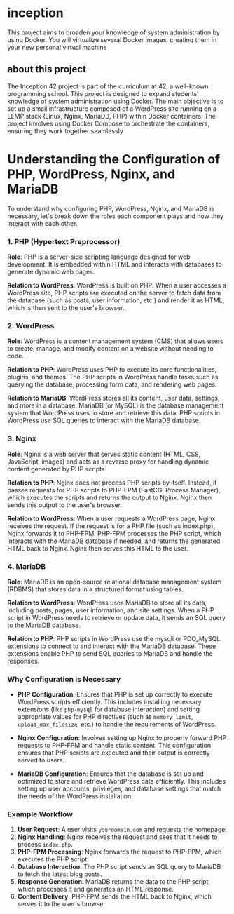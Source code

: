 # inception
This project aims to broaden your knowledge of system administration by using Docker. You will virtualize several Docker images, creating them in your new personal virtual machine

## about this project
The Inception 42 project is part of the curriculum at 42, a well-known programming school. This project is designed to expand students' knowledge of system administration using Docker. The main objective is to set up a small infrastructure composed of a WordPress site running on a LEMP stack (Linux, Nginx, MariaDB, PHP) within Docker containers. The project involves using Docker Compose to orchestrate the containers, ensuring they work together seamlessly​ 

# Understanding the Configuration of PHP, WordPress, Nginx, and MariaDB

To understand why configuring PHP, WordPress, Nginx, and MariaDB is necessary, let's break down the roles each component plays and how they interact with each other.

### 1. PHP (Hypertext Preprocessor)

**Role**: PHP is a server-side scripting language designed for web development. It is embedded within HTML and interacts with databases to generate dynamic web pages.

**Relation to WordPress**: WordPress is built on PHP. When a user accesses a WordPress site, PHP scripts are executed on the server to fetch data from the database (such as posts, user information, etc.) and render it as HTML, which is then sent to the user's browser.

### 2. WordPress

**Role**: WordPress is a content management system (CMS) that allows users to create, manage, and modify content on a website without needing to code. 

**Relation to PHP**: WordPress uses PHP to execute its core functionalities, plugins, and themes. The PHP scripts in WordPress handle tasks such as querying the database, processing form data, and rendering web pages.

**Relation to MariaDB**: WordPress stores all its content, user data, settings, and more in a database. MariaDB (or MySQL) is the database management system that WordPress uses to store and retrieve this data. PHP scripts in WordPress use SQL queries to interact with the MariaDB database.

### 3. Nginx

**Role**: Nginx is a web server that serves static content (HTML, CSS, JavaScript, images) and acts as a reverse proxy for handling dynamic content generated by PHP scripts.

**Relation to PHP**: Nginx does not process PHP scripts by itself. Instead, it passes requests for PHP scripts to PHP-FPM (FastCGI Process Manager), which executes the scripts and returns the output to Nginx. Nginx then sends this output to the user's browser.

**Relation to WordPress**: When a user requests a WordPress page, Nginx receives the request. If the request is for a PHP file (such as index.php), Nginx forwards it to PHP-FPM. PHP-FPM processes the PHP script, which interacts with the MariaDB database if needed, and returns the generated HTML back to Nginx. Nginx then serves this HTML to the user.

### 4. MariaDB

**Role**: MariaDB is an open-source relational database management system (RDBMS) that stores data in a structured format using tables.

**Relation to WordPress**: WordPress uses MariaDB to store all its data, including posts, pages, user information, and site settings. When a PHP script in WordPress needs to retrieve or update data, it sends an SQL query to the MariaDB database.

**Relation to PHP**: PHP scripts in WordPress use the mysqli or PDO_MySQL extensions to connect to and interact with the MariaDB database. These extensions enable PHP to send SQL queries to MariaDB and handle the responses.

### Why Configuration is Necessary

- **PHP Configuration**: Ensures that PHP is set up correctly to execute WordPress scripts efficiently. This includes installing necessary extensions (like `php-mysql` for database interaction) and setting appropriate values for PHP directives (such as `memory_limit`, `upload_max_filesize`, etc.) to handle the requirements of WordPress.

- **Nginx Configuration**: Involves setting up Nginx to properly forward PHP requests to PHP-FPM and handle static content. This configuration ensures that PHP scripts are executed and their output is correctly served to users.

- **MariaDB Configuration**: Ensures that the database is set up and optimized to store and retrieve WordPress data efficiently. This includes setting up user accounts, privileges, and database settings that match the needs of the WordPress installation.

### Example Workflow

1. **User Request**: A user visits `yourdomain.com` and requests the homepage.
2. **Nginx Handling**: Nginx receives the request and sees that it needs to process `index.php`.
3. **PHP-FPM Processing**: Nginx forwards the request to PHP-FPM, which executes the PHP script.
4. **Database Interaction**: The PHP script sends an SQL query to MariaDB to fetch the latest blog posts.
5. **Response Generation**: MariaDB returns the data to the PHP script, which processes it and generates an HTML response.
6. **Content Delivery**: PHP-FPM sends the HTML back to Nginx, which serves it to the user's browser.
